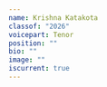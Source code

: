 ```yaml
---
name: Krishna Katakota
classof: "2026"
voicepart: Tenor
position: ""
bio: ""
image: ""
iscurrent: true
---
```

